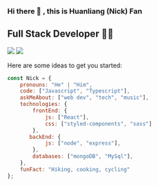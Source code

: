 ### Hi there 👋 , this is Huanliang (Nick) Fan
## Full Stack Developer 👨‍💻

[![](https://img.shields.io/badge/LinkedIn-fanhuanliang-blue)](https://www.linkedin.com/in/fanhuanliang/)
[![](https://img.shields.io/badge/Gmail-fanhuanlinggmail.com-red)](mailto:fanhuanliang@gmail.com)

Here are some ideas to get you started:

```javascript
const Nick = {
    pronouns: "He" | "Him",
    code: ["Javascript", "Typescript"],
    askMeAbout: ["web dev", "tech", "music"],
    technologies: {
        frontEnd: {
            js: ["React"],
            css: ["styled-components", "sass"]
        },
       backEnd: {
            js: ["node", "express"],
        },
        databases: ["mongoDB", "MySql"],
    },
    funFact: "Hiking, cooking, cycling"
};